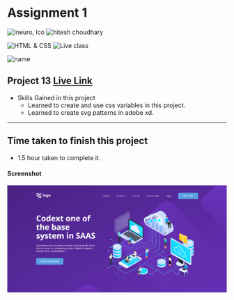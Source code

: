 # Assignment 1

![ineuro, lco](https://img.shields.io/badge/iNeuron-LCO-green)
![hitesh choudhary](https://img.shields.io/badge/Hitesh--Choudhary-Full--stack--JS--bootcamp-red)

![HTML & CSS](https://img.shields.io/badge/HTML-CSS-orange)
![Live class](https://img.shields.io/badge/LIVE--CLASS-PROJECT--13-lightgrey)

![name](https://img.shields.io/badge/Kaushal--Mehta-MCA--last--year-lightgrey)

## Project 13 [Live Link](https://live-proj-13.netlify.app)

-   Skills Gained in this project
    -   Learned to create and use css variables in this project.
    -   Learned to create svg patterns in adobe xd.

---

## Time taken to finish this project

-   1.5 hour taken to complete it.

#### Screenshot

![Desktop](./screenshots/project-13.png)
